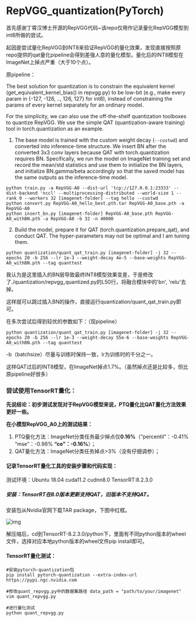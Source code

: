 # RepVGG_quantization(PyTorch)

首先感谢丁霄汉博士开源的RepVGG代码~该repo仅用作记录量化RepVGG模型到int8所做的尝试。

起因是尝试量化RepVGG到INT8来验证RepVGG的量化效果，发现直接按照原repo提供的qat量化pipeline会得到差强人意的量化模型。量化后的INT8模型在ImageNet上掉点严重（大于10个点）。

原pipeline：

The best solution for quantization is to constrain the equivalent kernel (get_equivalent_kernel_bias() in repvgg.py) to be low-bit (e.g., make every param in {-127, -126, .., 126, 127} for int8), instead of constraining the params of every kernel separately for an ordinary model.

For the simplicity, we can also use the off-the-shelf quantization toolboxes to quantize RepVGG. We use the simple QAT (quantization-aware training) tool in torch.quantization as an example.

1. The base model is trained with the custom weight decay (```--custwd```) and converted into inference-time structure. We insert BN after the converted 3x3 conv layers because QAT with torch.quantization requires BN. Specifically, we run the model on ImageNet training set and record the mean/std statistics and use them to initialize the BN layers, and initialize BN.gamma/beta accordingly so that the saved model has the same outputs as the inference-time model. 

```
python train.py -a RepVGG-A0 --dist-url 'tcp://127.0.0.1:23333' --dist-backend 'nccl' --multiprocessing-distributed --world-size 1 --rank 0 --workers 32 [imagenet-folder] --tag hello --custwd
python convert.py RepVGG-A0_hello_best.pth.tar RepVGG-A0_base.pth -a RepVGG-A0 
python insert_bn.py [imagenet-folder] RepVGG-A0_base.pth RepVGG-A0_withBN.pth -a RepVGG-A0 -b 32 -n 40000
```

2. Build the model, prepare it for QAT (torch.quantization.prepare_qat), and conduct QAT. The hyper-parameters may not be optimal and I am tuning them.

```
python quantization/quant_qat_train.py [imagenet-folder] -j 32 --epochs 20 -b 256 --lr 1e-3 --weight-decay 4e-5 --base-weights RepVGG-A0_withBN.pth --tag quanttest
```

我认为是这里插入的BN层导致最终INT8模型效果变差，于是修改了./quantization/repvgg_quantized.py的L50行，将融合模块中的'bn', 'relu'去掉。

这样就可以跳过插入BN的操作，直接运行quantization/quant_qat_train.py即可。

在多次尝试后得到较优的参数如下：（现pipeline）

```
python quantization/quant_qat_train.py [imagenet-folder] -j 32 --epochs 20 -b 256 --lr 1e-3 --weight-decay 55e-6 --base-weights RepVGG-A0_withBN.pth --tag quanttest
```

-b（batchsize）尽量与训练时保持一致，lr为训练时的千分之一。

这样QAT过后的INT8模型，在ImageNet掉点1.7%。（虽然掉点还是比较多，但比原pipeline好很多）



### 尝试使用TensorRT量化：

**先说结论：初步测试发现对于RepVGG模型来说，PTQ量化比QAT量化方法效果更好一些。**

**在小模型RepVGG_A0上的测试结果：**

1. PTQ量化方法：ImageNet分类任务最少掉点仅**0.16%**（“percentil”：-0.41% “mse”：-0.98% **“ce”：-0.16%**）；
2. QAT量化方法：ImageNet分类任务掉点>3%（没有仔细调参）；

#### 记录TensorRT量化工具的安装步骤和代码实现：

测试环境：Ubuntu 18.04 cuda11.2 cudnn8.0 TensorRT:8.2.3.0

##### 安装：TensorRT在8.0版本更新支持QAT，旧版本不支持QAT。

安装包从Nvidia官网下载TAR package，下图中红框。

![img](https://horizonrobotics.feishu.cn/space/api/box/stream/download/asynccode/?code=YmQ0NWJmNTk4ZmJiNTU4YTQyNTlmMDBiZDM5NzEyODdfM0FxUm9Tc0FmcXNRV2NnWG9HZElXTlFTSEtjblNhN21fVG9rZW46Ym94Y243UE5Za2EzMExzcjhHSXlZQmRYVTlQXzE2NDYwMzAwODc6MTY0NjAzMzY4N19WNA)

解压缩后，cd到TensorRT-8.2.3.0/python下，里面有不同python版本的wheel文件，选择对应本地python版本的wheel文件pip install即可。

#### TensorRT量化测试：

```
#安装pytorch-quantization包
pip install pytorch-quantization --extra-index-url https://pypi.ngc.nvidia.com

#修改quant_repvgg.py中的数据集路径 data_path = "path/to/your/imagenet"
vim quant_repvgg.py

#进行量化测试
python quant_repvgg.py
```

